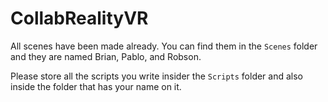 # CollabRealityVR

All scenes have been made already. You can find them in the ``Scenes`` folder and they are named Brian, Pablo, and Robson. 

Please store all the scripts you write insider the ``Scripts`` folder and also inside the folder that has your name on it. 
